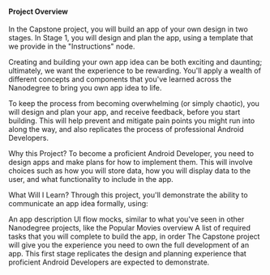 #### Project Overview

In the Capstone project, you will build an app of your own design in two stages. In Stage 1, you will design and plan the app, using a template that we provide in the "Instructions" node.

Creating and building your own app idea can be both exciting and daunting; ultimately, we want the experience to be rewarding. You'll apply a wealth of different concepts and components that you've learned across the Nanodegree to bring you own app idea to life.

To keep the process from becoming overwhelming (or simply chaotic), you will design and plan your app, and receive feedback, before you start building. This will help prevent and mitigate pain points you might run into along the way, and also replicates the process of professional Android Developers.

Why this Project?
To become a proficient Android Developer, you need to design apps and make plans for how to implement them. This will involve choices such as how you will store data, how you will display data to the user, and what functionality to include in the app.

What Will I Learn?
Through this project, you'll demonstrate the ability to communicate an app idea formally, using:

An app description
UI flow mocks, similar to what you've seen in other Nanodegree projects, like the Popular Movies overview
A list of required tasks that you will complete to build the app, in order
The Capstone project will give you the experience you need to own the full development of an app. This first stage replicates the design and planning experience that proficient Android Developers are expected to demonstrate.
